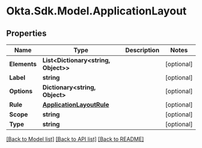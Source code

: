 # Okta.Sdk.Model.ApplicationLayout

## Properties

Name | Type | Description | Notes
------------ | ------------- | ------------- | -------------
**Elements** | **List&lt;Dictionary&lt;string, Object&gt;&gt;** |  | [optional] 
**Label** | **string** |  | [optional] 
**Options** | **Dictionary&lt;string, Object&gt;** |  | [optional] 
**Rule** | [**ApplicationLayoutRule**](ApplicationLayoutRule.md) |  | [optional] 
**Scope** | **string** |  | [optional] 
**Type** | **string** |  | [optional] 

[[Back to Model list]](../README.md#documentation-for-models) [[Back to API list]](../README.md#documentation-for-api-endpoints) [[Back to README]](../README.md)

